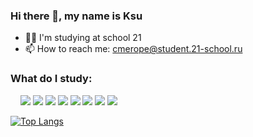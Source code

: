 ### Hi there 👋, my name is Ksu

- 👩‍🎓 I'm studying at school 21
- 📫 How to reach me: cmerope@student.21-school.ru

### What do I study:

&nbsp;&nbsp;&nbsp;&nbsp;<img src="https://img.icons8.com/color/48/000000/c-programming.png"/> <img src="https://img.icons8.com/color/48/000000/c-plus-plus-logo.png"/>  <img src="https://img.icons8.com/color/48/000000/java.png"/> <img src="https://img.icons8.com/color/48/000000/docker.png"/> <img
src="https://img.icons8.com/color/48/000000/kubernetes.png"/> <img src="https://img.icons8.com/plasticine/48/000000/bash.png"/> <img src="https://img.icons8.com/color/48/000000/git.png"/> <img src="https://img.icons8.com/python/color">

[![Top Langs](https://github-readme-stats.vercel.app/api/top-langs/?username=Cmerope&langs_count=10&layout=compact)](https://github.com/anuraghazra/github-readme-stats)
